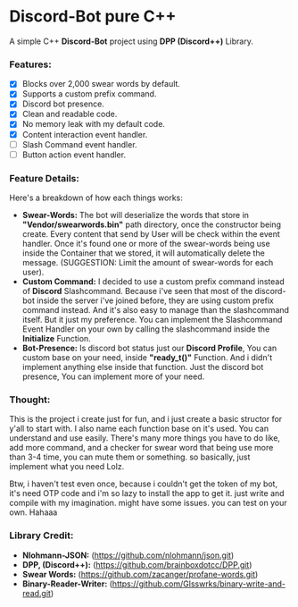 # Discord-Bot pure C++
A simple C++ **Discord-Bot** project using **DPP (Discord++)** Library.

### Features:

* [x] Blocks over 2,000 swear words by default.
* [x] Supports a custom prefix command.
* [x] Discord bot presence.
* [x] Clean and readable code.
* [x] No memory leak with my default code.
* [x] Content interaction event handler.
* [ ] Slash Command event handler.
* [ ] Button action event handler.

### Feature Details:
Here's a breakdown of how each things works:

* **Swear-Words:** The bot will deserialize the words that store in **"Vendor/swearwords.bin"** path directory, once the constructor being create. Every content that send by User will be check within the event handler. Once it's found one or more of the swear-words being use inside the Container that we stored, it will automatically delete the message. (SUGGESTION: Limit the amount of swear-words for each user).
* **Custom Command:** I decided to use a custom prefix command instead of **Discord** Slashcommand. Because i've seen that most of the discord-bot inside the server i've joined before, they are using custom prefix command instead. And it's also easy to manage than the slashcommand itself. But it just my preference. You can implement the Slashcommand Event Handler on your own by calling the slashcommand inside the **Initialize** Function.
* **Bot-Presence:** Is discord bot status just our **Discord Profile**, You can custom base on your need, inside **"ready_t()"** Function. And i didn't implement anything else inside that function. Just the discord bot presence, You can implement more of your need.

### Thought:
This is the project i create just for fun, and i just create a basic structor for y'all to start with. I also name each function base on it's used. You can understand and use easily. There's many more things you have to do like, add more command, and a checker for swear word that being use more than 3-4 time, you can mute them or something. so basically, just implement what you need Lolz.

Btw, i haven't test even once, because i couldn't get the token of my bot, it's need OTP code and i'm so lazy to install the app to get it. just write and compile with my imagination. might have some issues. you can test on your own. Hahaaa

### Library Credit:
* **Nlohmann-JSON:** (https://github.com/nlohmann/json.git)
* **DPP, (Discord++):** (https://github.com/brainboxdotcc/DPP.git)
* **Swear Words:** (https://github.com/zacanger/profane-words.git)
* **Binary-Reader-Writer:** (https://github.com/Glsswrks/binary-write-and-read.git)
